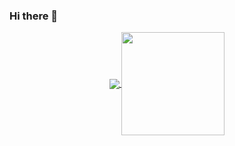 ### Hi there 👋

<!--
**blackkiv/blackkiv** is a ✨ _special_ ✨ repository because its `README.md` (this file) appears on your GitHub profile.

Here are some ideas to get you started:

- 🔭 I’m currently working on ...
- 🌱 I’m currently learning ...
- 👯 I’m looking to collaborate on ...
- 🤔 I’m looking for help with ...
- 💬 Ask me about ...
- 📫 How to reach me: ...
- 😄 Pronouns: ...
- ⚡ Fun fact: ...
-->

<p align="center">
  <a href="https://github.com/blackkiv?tab=repositories">
    <img
      align="center"
      src="https://github-readme-stats.vercel.app/api/top-langs/?username=blackkiv&layout=compact&theme=dark"
    />
  </a>
  <a href="https://github.com/blackkiv?tab=repositories">
    <img
      align="center"
      height="165"
      src="https://github-readme-stats.vercel.app/api?username=blackkiv&count_private=true&show_icons=true&custom_title=Github%20Status&hide=issues&theme=tokyonight"
    />
  </a>
</p>
